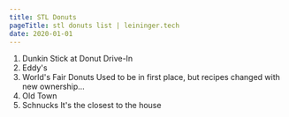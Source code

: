 ```yaml
---
title: STL Donuts
pageTitle: stl donuts list | leininger.tech
date: 2020-01-01
---
```


1. Dunkin Stick at Donut Drive-In
2. Eddy's
3. <div>World's Fair Donuts <span class="description">Used to be in first place, but recipes changed with new ownership...</span></div>
4. Old Town
5. <div>Schnucks <span class="description">It's the closest to the house</span></div>
